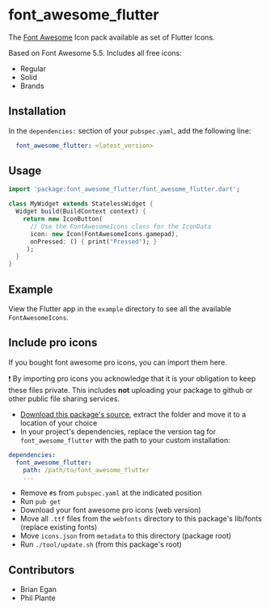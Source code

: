 # font_awesome_flutter

The [Font Awesome](http://fontawesome.io/icons/) Icon pack available as set of Flutter Icons.

Based on Font Awesome 5.5. Includes all free icons:

  * Regular
  * Solid
  * Brands

## Installation

In the `dependencies:` section of your `pubspec.yaml`, add the following line:

```yaml
  font_awesome_flutter: <latest_version>
```

## Usage

```dart
import 'package:font_awesome_flutter/font_awesome_flutter.dart';

class MyWidget extends StatelessWidget {
  Widget build(BuildContext context) {
    return new IconButton(
      // Use the FontAwesomeIcons class for the IconData
      icon: new Icon(FontAwesomeIcons.gamepad), 
      onPressed: () { print("Pressed"); }
     );
  }
}
```

## Example

View the Flutter app in the `example` directory to see all the available `FontAwesomeIcons`.

## Include pro icons

If you bought font awesome pro icons, you can import them here. 

:exclamation: By importing pro icons you acknowledge that it is your obligation to keep these files private. This includes **not** uploading your package to github or other public file sharing services.

- [Download this package's source](https://github.com/michaelspiss/font_awesome_flutter/archive/master.zip), extract the folder and move it to a location of your choice
- In your project's dependencies, replace the version tag for `font_awesome_flutter` with the path to your custom installation:
```yaml
dependencies:
  font_awesome_flutter:
    path: /path/to/font_awesome_flutter
    ...
```
- Remove `#`s from `pubspec.yaml` at the indicated position
- Run `pub get`
- Download your font awesome pro icons (web version)
- Move all `.ttf` files from the `webfonts` directory to this package's lib/fonts (replace existing fonts)
- Move `icons.json` from `metadata` to this directory (package root)
- Run `./tool/update.sh` (from this package's root)

## Contributors

  - Brian Egan
  - Phil Plante
